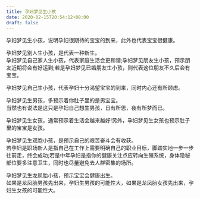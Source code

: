 ```yaml
---
title: 孕妇梦见生小孩
date: 2020-02-15T20:54:12+08:00
draft: false
---
```


孕妇梦见生小孩，说明孕妇很期待的宝宝的到来，此外也代表宝宝很健康。<br>

孕妇梦见别人生小孩，是代表一种新生。<br>
孕妇梦见自己家人生小孩，代表家庭生活会更和谐;孕妇梦见朋友生小孩，预示朋友近期将会有好运到;若是孕妇梦见已婚朋友生小孩，则代表这位朋友不久后会有宝宝。<br>

孕妇梦见自己生小孩，代表孕妇十分渴望宝宝的到来，同时内心还有所顾虑。<br>

孕妇梦见生男孩，多预示着你肚子里的是男宝宝。<br>
当然也有说法是这只是孕妇自己想生男孩，日有所思，夜有所梦而已。<br>

孕妇梦见生女孩，通常预示着生活会越来越好!另外，孕妇梦见生女孩也预示肚子里的宝宝是女孩。<br>

孕妇梦见生双胞小孩，是预示自己的艰苦奋斗会有收获。<br>
若孕妇是职场新人是指自己在工作上需要明确自己的职业目标，脚踏实地一步一步往前走，终会成功;若是中年孕妇是指你的健康关注点应转向生殖系统，身体隐秘部位要多注意卫生，同时也尽量避免去人群密集的场所。<br>

孕妇梦见生龙凤胎小孩，预示宝宝会健康出生。<br>
如果是龙凤胎男孩先出来，孕妇生男孩的可能性大，如果是龙凤胎女孩先出来，孕妇生女孩的可能性大。<br>
